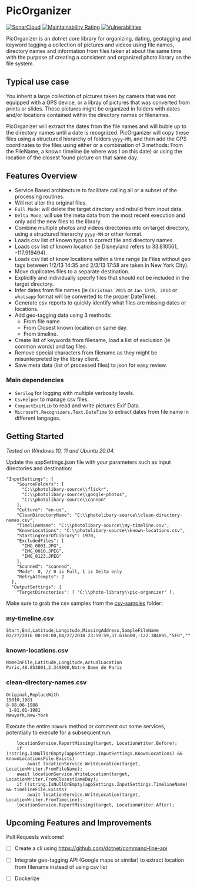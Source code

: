 # PicOrganizer
[![SonarCloud](https://sonarcloud.io/images/project_badges/sonarcloud-white.svg)](https://sonarcloud.io/summary/new_code?id=ebCrypto_PicOrganizer)
[![Maintainability Rating](https://sonarcloud.io/api/project_badges/measure?project=ebCrypto_PicOrganizer&metric=sqale_rating)](https://sonarcloud.io/summary/new_code?id=ebCrypto_PicOrganizer)
[![Vulnerabilities](https://sonarcloud.io/api/project_badges/measure?project=ebCrypto_PicOrganizer&metric=vulnerabilities)](https://sonarcloud.io/summary/new_code?id=ebCrypto_PicOrganizer)

PicOrganizer is an dotnet core library for organizing, dating, geotagging and keyword tagging a collection of pictures and videos using file names, directory names and information from files taken at about the same time with the purpose of creating a consistent and organized photo library on the file system.


## Typical use case
You inherit a large collection of pictures taken by camera that was not equipped with a GPS device, or a libray of pictures that was converted from prints or slides. These pictures might be organized in folders with dates and/or locations contained within the directory names or filenames. 

PicOrganizer will extract the dates from the file names and will buble up to the directory names until a date is recognized. PicOrganizer will copy these files using a structured hierarchy of folders `yyyy-MM`, and then add the GPS coordinates to the files using either or a combination of 3 methods: From the FileName, a known timeline (ie where was I on this date) or using the location of the closest found picture on that same day.

## Features Overview
* Service Based architecture to facilitate calling all or a subset of the processing routines.
* Will not alter the original files.
* `Full Mode`: will delete the target directory and rebuild from input data.
* `Delta Mode`: will use the meta data from the most recent execution and only add the new files to the library.
* Combine multiple photos and videos directories into on target directory, using a structured hierarchy `yyyy-MM` or other format.
* Loads csv list of known typos to correct file and directory names.
* Loads csv list of known location (ie Disneyland refers to 33.810561, -117.919494).
* Loads csv list of know locations within a time range (ie Files without geo tags between 1/2/13 14:35 and 2/3/13 17:58 are taken in New York City).
* Move duplicates files to a separate destination.
* Explicitly and individually specify files that should not be included in the target directory.
* Infer dates from file names (ie `Christmas 2015` or `Jan 12th, 2013` or `whatsapp` format will be converted to the proper DateTime).
* Generate csv reports to quickly identify what files are missing dates or locations.
* Add geo-tagging data using 3 methods:
  - From file name.
  - From Closest known location on same day.
  - From timeline. 
* Create list of keywords from filename, load a list of exclusion (ie common words) and tag files.
* Remove special characters from filename as they might be misunterpreted by the libray client.
* Save meta data (list of processed files) to json for easy review.

### Main dependencies
* `Serilog` for logging with multiple verbosity levels.
* `CsvHelper` to manage csv files.
* `CompactExifLib` to read and write pictures Exif Data.
* `Microsoft.Recognizers.Text.DateTime` to extract dates from file name in different langages.

## Getting Started
_Tested on Windows 10, 11 and Ubuntu 20.04._

Update the appSettings.json file with your parameters such as input directories and destination:
```
"InputSettings": {
    "SourceFolders": [
      "C:\\photolibary-source\\flickr",
      "C:\\photolibary-source\\google-photos",
      "C:\\photolibary-source\\cannon"
    ],
    "Culture": "en-us",
    "CleanDirectoryName": "C:\\photolibary-source\\clean-directory-names.csv",
    "TimelineName": "C:\\photolibary-source\\my-timeline.csv",
    "KnownLocations": "C:\\photolibary-source\\known-locations.csv",
    "StartingYearOfLibrary": 1970,
    "ExcludedFiles": [
      "IMG_0001.JPG",
      "IMG_0010.JPEG",
      "IMG_0123.JPEG"
    ],
    "Scanned": "scanned",
    "Mode": 0, // 0 is Full, 1 is Delta only
    "RetryAttempts": 2
  },
  "OutputSettings": {
    "TargetDirectories": [ "C:\\photo-library\\pic-organizer" ],
```

Make sure to grab the csv samples from the [csv-samples](csv-samples) folder:

### my-timeline.csv
```
Start,End,Latitude,Longitude,MissingAddress,SampleFileName
02/27/2016 00:00:00,04/27/2018 23:59:59,37.616600,-122.384895,"SFO",""
```
### known-locations.csv
```
NameInFile,Latitude,Longitude,ActualLocation
Paris,48.853001,2.349800,Notre Dame de Paris
```
### clean-directory-names.csv
```
Original,ReplaceWith
19810,1981
8-88,08-1988
 1-81,01-1981
Newyork,New-York 
```
Execute the entire `DoWork` method or comment out some services, potentially to execute for a subsequent run.
```
    locationService.ReportMissing(target, LocationWriter.Before);
    if (!string.IsNullOrEmpty(appSettings.InputSettings.KnownLocations) && knownLocationsFile.Exists)
        await locationService.WriteLocation(target, LocationWriter.FromFileName);
    await locationService.WriteLocation(target, LocationWriter.FromClosestSameDay);
    if (!string.IsNullOrEmpty(appSettings.InputSettings.TimelineName) && timelineFile.Exists)
        await locationService.WriteLocation(target, LocationWriter.FromTimeline);
    locationService.ReportMissing(target, LocationWriter.After);
```

## Upcoming Features and Improvements
Pull Requests welcome!
* [ ] Create a cli using https://github.com/dotnet/command-line-api
* [ ] Integrate geo-tagging API (Google maps or similar) to extract location from filename instead of using csv list
* [ ] Dockerize



